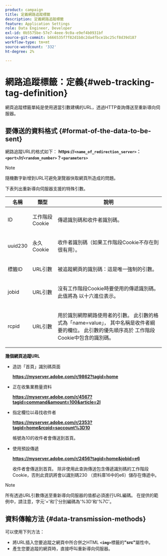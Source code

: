 ```yaml
---
product: campaign
title: 定義網路追蹤標籤
description: 定義網路追蹤標籤
feature: Application Settings
role: Data Engineer, Developer
exl-id: 0b5575be-57e7-4eee-9c0a-e9ef4b0931bf
source-git-commit: b666535f7f82d1b8c2da4fbce1bc25cf8d39d187
workflow-type: tm+mt
source-wordcount: '332'
ht-degree: 2%

---
```


# 網路追蹤標籤：定義{#web-tracking-tag-definition}



網頁追蹤標籤單純是使用適當引數建構的URL，透過HTTP查詢傳送至重新導向伺服器。

## 要傳送的資料格式 {#format-of-the-data-to-be-sent}

網路追蹤URL的格式如下： **https://`<name_of_redirection_server>`：`<port>`/r/`<random_number>`？`<parameters>`**

>[!NOTE]
>
>隨機數字新增到URL可避免瀏覽器快取網頁所造成的問題。

下表列出重新導向伺服器支援的特殊引數。

<table>
                     <thead>
                        <tr>
                           <th>名稱</th>
                           <th>類型</th>
                           <th>說明</th> 
                        </tr> 
                     </thead>
                     <tbody>
                        <tr>
                           <td>
                              <p>ID</p> 
                           </td>
                           <td>
                              <p>工作階段Cookie</p> 
                           </td>
                           <td>
                              <p>傳遞識別碼和收件者識別碼。</p> 
                           </td> 
                        </tr>
                        <tr>
                           <td>
                              <p>uuid230</p> 
                           </td>
                           <td>
                              <p>永久Cookie</p> 
                           </td>
                           <td>
                              <p>收件者識別碼（如果工作階段Cookie不存在則很有用）。</p> 
                           </td> 
                        </tr>
                        <tr>
                           <td>
                              <p>標籤ID</p> 
                           </td>
                           <td>
                              <p>URL引數</p> 
                           </td>
                           <td>
                              <p>被追蹤網頁的識別碼：這是唯一強制的引數。</p> 
                           </td> 
                        </tr>
                        <tr>
                           <td>
                              <p>jobid</p> 
                           </td>
                           <td>
                              <p>URL引數</p> 
                           </td>
                           <td>
                              <p>沒有工作階段Cookie時要使用的傳遞識別碼。 此值將為
                                 以十六進位表示。
                              </p> 
                           </td> 
                        </tr>
                        <tr>
                           <td>
                              <p>rcpid</p> 
                           </td>
                           <td>
                              <p>URL引數</p> 
                           </td>
                           <td>
                              <p>用於識別網際網路使用者的引數。 此引數的格式為「name=value」，
                                 其中名稱是收件者綱要的欄位。 此引數的優先順序高於
                                 工作階段Cookie中包含的識別碼。
                              </p> 
                           </td> 
                        </tr> 
                     </tbody>  
                  </table>

**幾個網頁追蹤URL**

* 造訪「首頁」識別碼頁面

  **https://myserver.adobe.com/r/9862?tagid=home**

* 正在收集業務量資料

  **https://myserver.adobe.com/r/4567?tagid=command&amount=100&article=2l**

* 指定欄位以尋找收件者

  **https://myserver.adobe.com/r/2353?tagid=home&rcpid=saccount%3D10**

  帳號為10的收件者會傳送到首頁。

* 使用預設傳遞

  **https://myserver.adobe.com/r/2456?tagid=home&jobid=e6**

  收件者會傳送到首頁。 除非使用此查詢傳送包含傳遞識別碼的工作階段Cookie，否則此資訊將會以識別碼230 （資料庫16中的e6）儲存在傳遞中。

>[!NOTE]
>
>所有透過URL引數傳送至重新導向伺服器的值都必須進行URL編碼。 在提供的範例中，請注意，字元&#39;=&#39;和&#39;|&#39;分別編碼為&#39;%3D&#39;和&#39;%7C&#39;。

## 資料傳輸方法 {#data-transmission-methods}

可以使用下列方法：

* 將URL插入您要追蹤之網頁中所合併之HTML **`<img>`**&#x200B;標籤的&#x200B;**&quot;src&quot;**&#x200B;屬性中。
* 產生您要追蹤的網頁時，直接呼叫重新導向伺服器。
